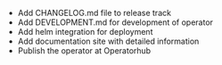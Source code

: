 - Add CHANGELOG.md file to release track
- Add DEVELOPMENT.md for development of operator
- Add helm integration for deployment
- Add documentation site with detailed information
- Publish the operator at Operatorhub
